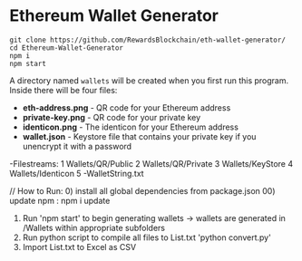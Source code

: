 # Ethereum Wallet Generator

```
git clone https://github.com/RewardsBlockchain/eth-wallet-generator/
cd Ethereum-Wallet-Generator
npm i
npm start
```

A directory named `wallets` will be created when you first run this program. Inside there will be four files:

- **eth-address.png** - QR code for your Ethereum address
- **private-key.png** - QR code for your private key
- **identicon.png** - The identicon for your Ethereum address
- **wallet.json** - Keystore file that contains your private key if you unencrypt it with a password



-Filestreams:
1 Wallets/QR/Public
2 Wallets/QR/Private
3 Wallets/KeyStore
4 Wallets/Identicon
5 -WalletString.txt


// How to Run:
0) install all global dependencies from package.json
00) update npm  : npm i update
1) Run 'npm start' to begin generating wallets
 -> wallets are generated in /Wallets  within appropriate subfolders
2) Run python script to compile all files to List.txt
	'python convert.py'
3) Import List.txt to Excel as CSV
